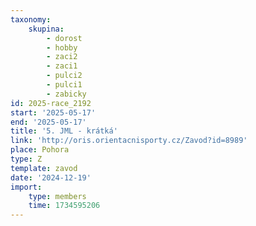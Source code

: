 ```yaml
---
taxonomy:
    skupina:
        - dorost
        - hobby
        - zaci2
        - zaci1
        - pulci2
        - pulci1
        - zabicky
id: 2025-race_2192
start: '2025-05-17'
end: '2025-05-17'
title: '5. JML - krátká'
link: 'http://oris.orientacnisporty.cz/Zavod?id=8989'
place: Pohora
type: Z
template: zavod
date: '2024-12-19'
import:
    type: members
    time: 1734595206
---
```


